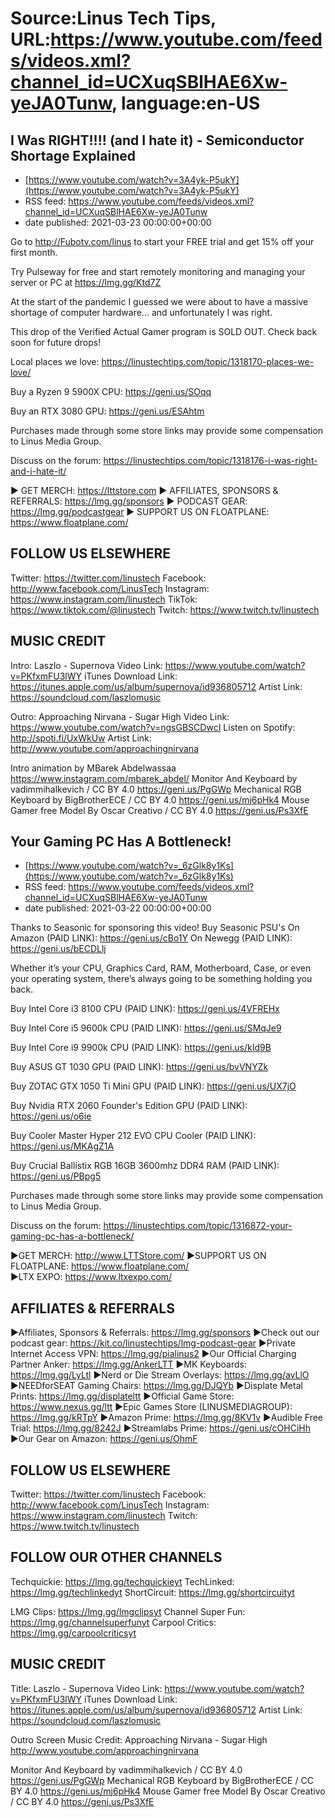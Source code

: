 # Source:Linus Tech Tips, URL:https://www.youtube.com/feeds/videos.xml?channel_id=UCXuqSBlHAE6Xw-yeJA0Tunw, language:en-US

## I Was RIGHT!!!! (and I hate it) - Semiconductor Shortage Explained
 - [https://www.youtube.com/watch?v=3A4yk-P5ukY](https://www.youtube.com/watch?v=3A4yk-P5ukY)
 - RSS feed: https://www.youtube.com/feeds/videos.xml?channel_id=UCXuqSBlHAE6Xw-yeJA0Tunw
 - date published: 2021-03-23 00:00:00+00:00

Go to http://Fubotv.com/linus to start your FREE trial and get 15% off your first month.

Try Pulseway for free and start remotely monitoring and managing your server or PC at https://lmg.gg/Ktd7Z

At the start of the pandemic I guessed we were about to have a massive shortage of computer hardware... and unfortunately I was right.  

This drop of the Verified Actual Gamer program is SOLD OUT. Check back soon for future drops!

Local places we love: https://linustechtips.com/topic/1318170-places-we-love/

Buy a Ryzen 9 5900X CPU: https://geni.us/SOqq

Buy an RTX 3080 GPU: https://geni.us/ESAhtm

Purchases made through some store links may provide some compensation to Linus Media Group.

Discuss on the forum: https://linustechtips.com/topic/1318176-i-was-right-and-i-hate-it/

► GET MERCH: https://lttstore.com
► AFFILIATES, SPONSORS & REFERRALS: https://lmg.gg/sponsors
► PODCAST GEAR: https://lmg.gg/podcastgear
► SUPPORT US ON FLOATPLANE: https://www.floatplane.com/

FOLLOW US ELSEWHERE
---------------------------------------------------  
Twitter: https://twitter.com/linustech
Facebook: http://www.facebook.com/LinusTech
Instagram: https://www.instagram.com/linustech
TikTok: https://www.tiktok.com/@linustech
Twitch: https://www.twitch.tv/linustech

MUSIC CREDIT
---------------------------------------------------
Intro: Laszlo - Supernova
Video Link: https://www.youtube.com/watch?v=PKfxmFU3lWY
iTunes Download Link: https://itunes.apple.com/us/album/supernova/id936805712
Artist Link: https://soundcloud.com/laszlomusic

Outro: Approaching Nirvana - Sugar High
Video Link: https://www.youtube.com/watch?v=ngsGBSCDwcI
Listen on Spotify: http://spoti.fi/UxWkUw
Artist Link: http://www.youtube.com/approachingnirvana

Intro animation by MBarek Abdelwassaa https://www.instagram.com/mbarek_abdel/
Monitor And Keyboard by vadimmihalkevich / CC BY 4.0  https://geni.us/PgGWp
Mechanical RGB Keyboard by BigBrotherECE / CC BY 4.0 https://geni.us/mj6pHk4
Mouse Gamer free Model By Oscar Creativo / CC BY 4.0 https://geni.us/Ps3XfE

## Your Gaming PC Has A Bottleneck!
 - [https://www.youtube.com/watch?v=_6zGlk8y1Ks](https://www.youtube.com/watch?v=_6zGlk8y1Ks)
 - RSS feed: https://www.youtube.com/feeds/videos.xml?channel_id=UCXuqSBlHAE6Xw-yeJA0Tunw
 - date published: 2021-03-22 00:00:00+00:00

Thanks to Seasonic for sponsoring this video! Buy Seasonic PSU's
On Amazon (PAID LINK): https://geni.us/cBo1Y
On Newegg (PAID LINK): https://geni.us/bECDLlj

Whether it’s your CPU, Graphics Card, RAM, Motherboard, Case, or even your operating system, there’s always going to be something holding you back.

Buy Intel Core i3 8100 CPU (PAID LINK): https://geni.us/4VFREHx

Buy Intel Core i5 9600k CPU (PAID LINK): https://geni.us/SMqJe9

Buy Intel Core i9 9900k CPU (PAID LINK): https://geni.us/kId9B

Buy ASUS GT 1030 GPU (PAID LINK): https://geni.us/bvVNYZk

Buy ZOTAC GTX 1050 Ti Mini GPU (PAID LINK): https://geni.us/UX7jO

Buy Nvidia RTX 2060 Founder's Edition GPU (PAID LINK): https://geni.us/o6ie

Buy Cooler Master Hyper 212 EVO CPU Cooler (PAID LINK): https://geni.us/MKAgZ1A

Buy Crucial Ballistix RGB 16GB 3600mhz DDR4 RAM (PAID LINK): https://geni.us/PBpg5

Purchases made through some store links may provide some compensation to Linus Media Group.

Discuss on the forum: https://linustechtips.com/topic/1316872-your-gaming-pc-has-a-bottleneck/

►GET MERCH: http://www.LTTStore.com/
►SUPPORT US ON FLOATPLANE: https://www.floatplane.com/  
►LTX EXPO: https://www.ltxexpo.com/   

AFFILIATES & REFERRALS
---------------------------------------------------
►Affiliates, Sponsors & Referrals: https://lmg.gg/sponsors
►Check out our podcast gear: https://kit.co/linustechtips/lmg-podcast-gear
►Private Internet Access VPN: https://lmg.gg/pialinus2
►Our Official Charging Partner Anker: https://lmg.gg/AnkerLTT
►MK Keyboards: https://lmg.gg/LyLtl
►Nerd or Die Stream Overlays: https://lmg.gg/avLlO
►NEEDforSEAT Gaming Chairs: https://lmg.gg/DJQYb
►Displate Metal Prints: https://lmg.gg/displateltt
►Official Game Store: https://www.nexus.gg/ltt
►Epic Games Store (LINUSMEDIAGROUP): https://lmg.gg/kRTpY
►Amazon Prime: https://lmg.gg/8KV1v
►Audible Free Trial: https://lmg.gg/8242J
►Streamlabs Prime: https://geni.us/cOHCiHh
►Our Gear on Amazon: https://geni.us/OhmF

FOLLOW US ELSEWHERE
---------------------------------------------------  
Twitter: https://twitter.com/linustech
Facebook: http://www.facebook.com/LinusTech
Instagram: https://www.instagram.com/linustech
Twitch: https://www.twitch.tv/linustech

FOLLOW OUR OTHER CHANNELS
---------------------------------------------------  
Techquickie: https://lmg.gg/techquickieyt
TechLinked: https://lmg.gg/techlinkedyt
ShortCircuit: https://lmg.gg/shortcircuityt

LMG Clips: https://lmg.gg/lmgclipsyt
Channel Super Fun: https://lmg.gg/channelsuperfunyt
Carpool Critics: https://lmg.gg/carpoolcriticsyt

MUSIC CREDIT
---------------------------------------------------  
Title: Laszlo - Supernova
Video Link: https://www.youtube.com/watch?v=PKfxmFU3lWY
iTunes Download Link: https://itunes.apple.com/us/album/supernova/id936805712
Artist Link: https://soundcloud.com/laszlomusic

Outro Screen Music Credit: Approaching Nirvana - Sugar High http://www.youtube.com/approachingnirvana

Monitor And Keyboard by vadimmihalkevich / CC BY 4.0  https://geni.us/PgGWp
Mechanical RGB Keyboard by BigBrotherECE / CC BY 4.0 https://geni.us/mj6pHk4
Mouse Gamer free Model By Oscar Creativo / CC BY 4.0 https://geni.us/Ps3XfE

